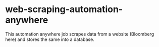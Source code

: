# web-scraping-automation-anywhere
This automation anywhere job scrapes data from a website (Bloomberg here) and stores the same into a database.
